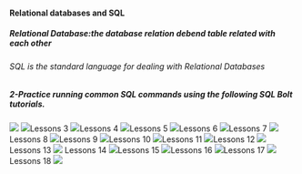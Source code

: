 #### Relational databases and SQL
##### Relational Database:the database relation debend table related with each other 
###### SQL is the standard language for dealing with Relational Databases
##### 2-Practice running common SQL commands using the following SQL Bolt tutorials.
![](../assest/practice/1.png)
![](../assest/practice/2.png)Lessons 3
![](../assest/practice/3.png)Lessons 4
![](../assest/practice/4.png)Lessons 5
![](../assest/practice/5.png)Lessons 6
![](../assest/practice/6.png)Lessons 7
![](../assest/practice/7.png)Lessons 8
![](../assest/practice/8.png)Lessons 9
![](../assest/practice/9.png)Lessons 10
![](../assest/practice/10.png)Lessons 11
![](../assest/practice/11.png)Lessons 12
![](../assest/practice/12.png)Lessons 13
![](../assest/practice/13.png) Lessons 14
![](../assest/practice/14.png)Lessons 15
![](../assest/practice/15.png)Lessons 16
![](../assest/practice/16.png)Lessons 17
![](../assest/practice/17.png)Lessons 18
![](../assest/practice/18.png)
